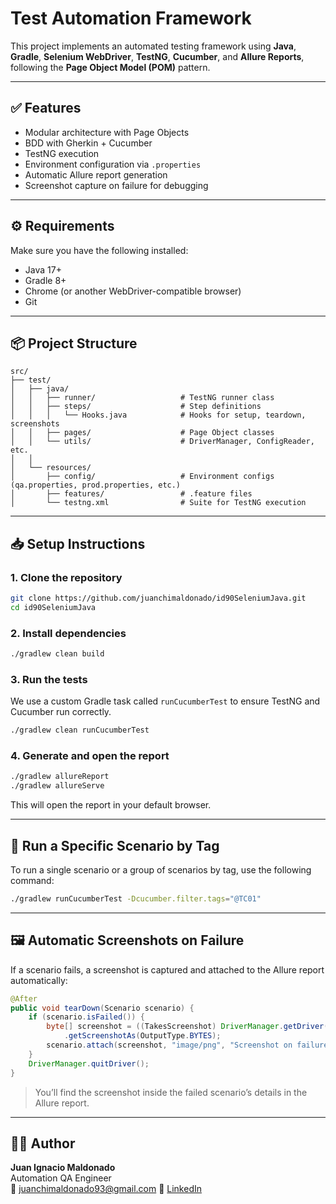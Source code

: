 # Test Automation Framework

This project implements an automated testing framework using **Java**, **Gradle**, **Selenium WebDriver**, **TestNG**, **Cucumber**, and **Allure Reports**, following the **Page Object Model (POM)** pattern.

---

## ✅ Features

- Modular architecture with Page Objects
- BDD with Gherkin + Cucumber
- TestNG execution
- Environment configuration via `.properties`
- Automatic Allure report generation
- Screenshot capture on failure for debugging

---

## ⚙️ Requirements

Make sure you have the following installed:

- Java 17+
- Gradle 8+
- Chrome (or another WebDriver-compatible browser)
- Git

---

## 📦 Project Structure

```
src/
├── test/
│   ├── java/
│   │   ├── runner/                   # TestNG runner class
│   │   ├── steps/                    # Step definitions
│   │   │   └── Hooks.java            # Hooks for setup, teardown, screenshots
│   │   ├── pages/                    # Page Object classes
│   │   └── utils/                    # DriverManager, ConfigReader, etc.
│   │
│   └── resources/
│       ├── config/                   # Environment configs (qa.properties, prod.properties, etc.)
│       ├── features/                 # .feature files
│       └── testng.xml                # Suite for TestNG execution
```

---

## 📥 Setup Instructions

### 1. Clone the repository

```bash
git clone https://github.com/juanchimaldonado/id90SeleniumJava.git
cd id90SeleniumJava
```

### 2. Install dependencies

```bash
./gradlew clean build
```

### 3. Run the tests

We use a custom Gradle task called `runCucumberTest` to ensure TestNG and Cucumber run correctly.

```bash
./gradlew clean runCucumberTest
```

### 4. Generate and open the report

```bash
./gradlew allureReport
./gradlew allureServe
```

This will open the report in your default browser.

---

## 🎯 Run a Specific Scenario by Tag

To run a single scenario or a group of scenarios by tag, use the following command:

```bash
./gradlew runCucumberTest -Dcucumber.filter.tags="@TC01"
```

---

## 🖼️ Automatic Screenshots on Failure

If a scenario fails, a screenshot is captured and attached to the Allure report automatically:

```java
@After
public void tearDown(Scenario scenario) {
    if (scenario.isFailed()) {
        byte[] screenshot = ((TakesScreenshot) DriverManager.getDriver())
            .getScreenshotAs(OutputType.BYTES);
        scenario.attach(screenshot, "image/png", "Screenshot on failure");
    }
    DriverManager.quitDriver();
}
```

> You’ll find the screenshot inside the failed scenario’s details in the Allure report.

---

## 👨‍💻 Author

**Juan Ignacio Maldonado**  
Automation QA Engineer  
📧 juanchimaldonado93@gmail.com
🔗 [LinkedIn](https://linkedin.com/in/tu-perfil)
